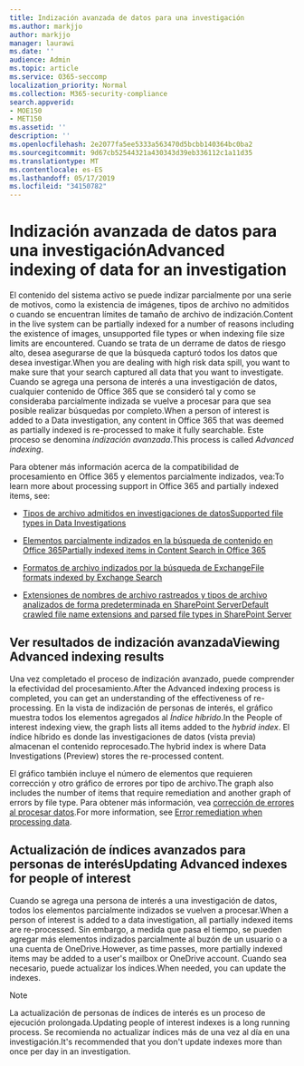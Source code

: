 ```yaml
---
title: Indización avanzada de datos para una investigación
ms.author: markjjo
author: markjjo
manager: laurawi
ms.date: ''
audience: Admin
ms.topic: article
ms.service: O365-seccomp
localization_priority: Normal
ms.collection: M365-security-compliance
search.appverid:
- MOE150
- MET150
ms.assetid: ''
description: ''
ms.openlocfilehash: 2e2077fa5ee5333a563470d5bcbb140364bc0ba2
ms.sourcegitcommit: 9d67cb52544321a430343d39eb336112c1a11d35
ms.translationtype: MT
ms.contentlocale: es-ES
ms.lasthandoff: 05/17/2019
ms.locfileid: "34150782"
---
```

# <a name="advanced-indexing-of-data-for-an-investigation"></a><span data-ttu-id="8b394-102">Indización avanzada de datos para una investigación</span><span class="sxs-lookup"><span data-stu-id="8b394-102">Advanced indexing of data for an investigation</span></span>

<span data-ttu-id="8b394-103">El contenido del sistema activo se puede indizar parcialmente por una serie de motivos, como la existencia de imágenes, tipos de archivo no admitidos o cuando se encuentran límites de tamaño de archivo de indización.</span><span class="sxs-lookup"><span data-stu-id="8b394-103">Content in the live system can be partially indexed for a number of reasons including the existence of images, unsupported file types or when indexing file size limits are encountered.</span></span> <span data-ttu-id="8b394-104">Cuando se trata de un derrame de datos de riesgo alto, desea asegurarse de que la búsqueda capturó todos los datos que desea investigar.</span><span class="sxs-lookup"><span data-stu-id="8b394-104">When you are dealing with high risk data spill, you want to make sure that your search captured all data that you want to investigate.</span></span> <span data-ttu-id="8b394-105">Cuando se agrega una persona de interés a una investigación de datos, cualquier contenido de Office 365 que se consideró tal y como se consideraba parcialmente indizada se vuelve a procesar para que sea posible realizar búsquedas por completo.</span><span class="sxs-lookup"><span data-stu-id="8b394-105">When a person of interest is added to a Data investigation, any content in Office 365 that was deemed as partially indexed is re-processed to make it fully searchable.</span></span> <span data-ttu-id="8b394-106">Este proceso se denomina *indización avanzada*.</span><span class="sxs-lookup"><span data-stu-id="8b394-106">This process is called *Advanced indexing*.</span></span> 

<span data-ttu-id="8b394-107">Para obtener más información acerca de la compatibilidad de procesamiento en Office 365 y elementos parcialmente indizados, vea:</span><span class="sxs-lookup"><span data-stu-id="8b394-107">To learn more about processing support in Office 365 and partially indexed items, see:</span></span>

- [<span data-ttu-id="8b394-108">Tipos de archivo admitidos en investigaciones de datos</span><span class="sxs-lookup"><span data-stu-id="8b394-108">Supported file types in Data Investigations</span></span>](supported-filetypes-datainvestigations.md)

- [<span data-ttu-id="8b394-109">Elementos parcialmente indizados en la búsqueda de contenido en Office 365</span><span class="sxs-lookup"><span data-stu-id="8b394-109">Partially indexed items in Content Search in Office 365</span></span>](https://docs.microsoft.com/en-us/office365/securitycompliance/partially-indexed-items-in-content-search)

- [<span data-ttu-id="8b394-110">Formatos de archivo indizados por la búsqueda de Exchange</span><span class="sxs-lookup"><span data-stu-id="8b394-110">File formats indexed by Exchange Search</span></span>](https://docs.microsoft.com/en-us/exchange/file-formats-indexed-by-exchange-search-exchange-2013-help)

- [<span data-ttu-id="8b394-111">Extensiones de nombres de archivo rastreados y tipos de archivo analizados de forma predeterminada en SharePoint Server</span><span class="sxs-lookup"><span data-stu-id="8b394-111">Default crawled file name extensions and parsed file types in SharePoint Server</span></span>](https://docs.microsoft.com/en-us/SharePoint/technical-reference/default-crawled-file-name-extensions-and-parsed-file-types)

## <a name="viewing-advanced-indexing-results"></a><span data-ttu-id="8b394-112">Ver resultados de indización avanzada</span><span class="sxs-lookup"><span data-stu-id="8b394-112">Viewing Advanced indexing results</span></span>

<span data-ttu-id="8b394-113">Una vez completado el proceso de indización avanzado, puede comprender la efectividad del procesamiento.</span><span class="sxs-lookup"><span data-stu-id="8b394-113">After the Advanced indexing process is completed, you can get an understanding of the effectiveness of re-processing.</span></span>  <span data-ttu-id="8b394-114">En la vista de indización de personas de interés, el gráfico muestra todos los elementos agregados al *Índice híbrido*.</span><span class="sxs-lookup"><span data-stu-id="8b394-114">In the People of interest indexing view, the graph lists all items added to the *hybrid index*.</span></span>  <span data-ttu-id="8b394-115">El índice híbrido es donde las investigaciones de datos (vista previa) almacenan el contenido reprocesado.</span><span class="sxs-lookup"><span data-stu-id="8b394-115">The hybrid index is where Data Investigations (Preview) stores the re-processed content.</span></span>

<span data-ttu-id="8b394-116">El gráfico también incluye el número de elementos que requieren corrección y otro gráfico de errores por tipo de archivo.</span><span class="sxs-lookup"><span data-stu-id="8b394-116">The graph also includes the number of items that require remediation and another graph of errors by file type.</span></span> <span data-ttu-id="8b394-117">Para obtener más información, vea [corrección de errores al procesar datos](error-remediation.md).</span><span class="sxs-lookup"><span data-stu-id="8b394-117">For more information, see [Error remediation when processing data](error-remediation.md).</span></span>

## <a name="updating-advanced-indexes-for-people-of-interest"></a><span data-ttu-id="8b394-118">Actualización de índices avanzados para personas de interés</span><span class="sxs-lookup"><span data-stu-id="8b394-118">Updating Advanced indexes for people of interest</span></span>

<span data-ttu-id="8b394-119">Cuando se agrega una persona de interés a una investigación de datos, todos los elementos parcialmente indizados se vuelven a procesar.</span><span class="sxs-lookup"><span data-stu-id="8b394-119">When a person of interest is added to a data investigation, all partially indexed items are re-processed.</span></span> <span data-ttu-id="8b394-120">Sin embargo, a medida que pasa el tiempo, se pueden agregar más elementos indizados parcialmente al buzón de un usuario o a una cuenta de OneDrive.</span><span class="sxs-lookup"><span data-stu-id="8b394-120">However, as time passes, more partially indexed items may be added to a user's mailbox or OneDrive account.</span></span>  <span data-ttu-id="8b394-121">Cuando sea necesario, puede actualizar los índices.</span><span class="sxs-lookup"><span data-stu-id="8b394-121">When needed, you can update the indexes.</span></span>

> [!NOTE]
> <span data-ttu-id="8b394-122">La actualización de personas de índices de interés es un proceso de ejecución prolongada.</span><span class="sxs-lookup"><span data-stu-id="8b394-122">Updating people of interest indexes is a long running process.</span></span> <span data-ttu-id="8b394-123">Se recomienda no actualizar índices más de una vez al día en una investigación.</span><span class="sxs-lookup"><span data-stu-id="8b394-123">It's recommended that you don't update indexes more than once per day in an investigation.</span></span>
